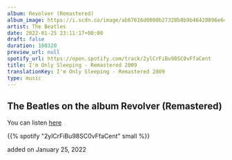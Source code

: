 ```yaml
---
album: Revolver (Remastered)
album_image: https://i.scdn.co/image/ab67616d0000b27328b8b9b46428896e6491e97a
artist: The Beatles
date: 2022-01-25 23:11:17+00:00
draft: false
duration: 180320
preview_url: null
spotify_url: https://open.spotify.com/track/2ylCrFiBu98SC0vFfaCent
title: I'm Only Sleeping - Remastered 2009
translationKey: I'm Only Sleeping - Remastered 2009
type: music
---
```


## The Beatles on the album Revolver (Remastered)

You can listen [here](https://open.spotify.com/track/2ylCrFiBu98SC0vFfaCent)

{{% spotify "2ylCrFiBu98SC0vFfaCent" small %}}

added on January 25, 2022
